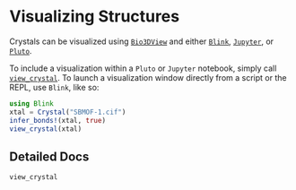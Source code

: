 # Visualizing Structures

Crystals can be visualized using [`Bio3DView`](https://github.com/jgreener64/Bio3DView.jl) and either [`Blink`](https://juliagizmos.github.io/Blink.jl/stable/), [`Jupyter`](https://julialang.github.io/IJulia.jl/stable/), or [`Pluto`](https://github.com/fonsp/Pluto.jl).

To include a visualization within a `Pluto` or `Jupyter` notebook, simply call [`view_crystal`](@ref).
To launch a visualization window directly from a script or the REPL, use `Blink`, like so:

```julia
using Blink
xtal = Crystal("SBMOF-1.cif")
infer_bonds!(xtal, true)
view_crystal(xtal)
```

## Detailed Docs

```@docs
view_crystal
```
